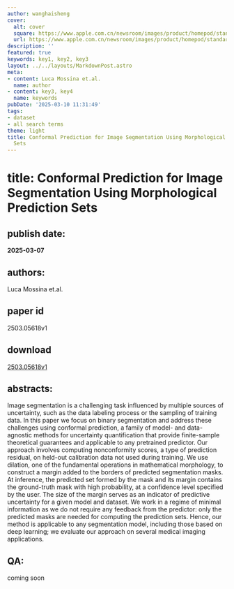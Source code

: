 ```yaml
---
author: wanghaisheng
cover:
  alt: cover
  square: https://www.apple.com.cn/newsroom/images/product/homepod/standard/Apple-HomePod-hero-230118_big.jpg.large_2x.jpg
  url: https://www.apple.com.cn/newsroom/images/product/homepod/standard/Apple-HomePod-hero-230118_big.jpg.large_2x.jpg
description: ''
featured: true
keywords: key1, key2, key3
layout: ../../layouts/MarkdownPost.astro
meta:
- content: Luca Mossina et.al.
  name: author
- content: key3, key4
  name: keywords
pubDate: '2025-03-10 11:31:49'
tags:
- dataset
- all search terms
theme: light
title: Conformal Prediction for Image Segmentation Using Morphological Prediction
  Sets
---
```


# title: Conformal Prediction for Image Segmentation Using Morphological Prediction Sets 
## publish date: 
**2025-03-07** 
## authors: 
  Luca Mossina et.al. 
## paper id
2503.05618v1
## download
[2503.05618v1](http://arxiv.org/abs/2503.05618v1)
## abstracts:
Image segmentation is a challenging task influenced by multiple sources of uncertainty, such as the data labeling process or the sampling of training data. In this paper we focus on binary segmentation and address these challenges using conformal prediction, a family of model- and data-agnostic methods for uncertainty quantification that provide finite-sample theoretical guarantees and applicable to any pretrained predictor. Our approach involves computing nonconformity scores, a type of prediction residual, on held-out calibration data not used during training. We use dilation, one of the fundamental operations in mathematical morphology, to construct a margin added to the borders of predicted segmentation masks. At inference, the predicted set formed by the mask and its margin contains the ground-truth mask with high probability, at a confidence level specified by the user. The size of the margin serves as an indicator of predictive uncertainty for a given model and dataset. We work in a regime of minimal information as we do not require any feedback from the predictor: only the predicted masks are needed for computing the prediction sets. Hence, our method is applicable to any segmentation model, including those based on deep learning; we evaluate our approach on several medical imaging applications.
## QA:
coming soon
